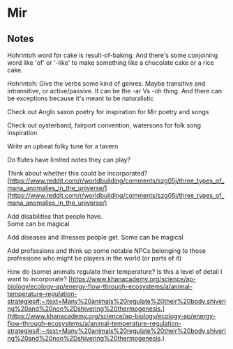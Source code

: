 # Mir

## Notes

Hohrintoh word for cake is result-of-baking. And there's some conjoining word like 'of' or '-like' to make something like a chocolate cake or a rice cake.

Hohrintoh: Give the verbs some kind of genres. Maybe transitive and intransitive, or active/passive. It can be the -ar Vs -oh thing. And there can be exceptions because it's meant to be naturalistic

Check out Anglo saxon poetry for inspiration for Mir poetry and songs  
  
Check out oysterband, fairport convention, watersons for folk song inspiration  
  
Write an upbeat folky tune for a tavern  
  
Do flutes have limited notes they can play?  
  
Think about whether this could be incorporated?  
[https://www.reddit.com/r/worldbuilding/comments/szg05j/three_types_of_mana_anomalies_in_the_universe/](https://www.reddit.com/r/worldbuilding/comments/szg05j/three_types_of_mana_anomalies_in_the_universe/)

Add disabilities that people have.  
Some can be magical  

Add diseases and illnesses people get.
Some can be magical
  
Add professions and think up some notable NPCs belonging to those professions who might be players in the world (or parts of it)

How do (some) animals regulate their temperature? Is this a level of detail I want to incorporate?
[https://www.khanacademy.org/science/ap-biology/ecology-ap/energy-flow-through-ecosystems/a/animal-temperature-regulation-strategies#:~:text=Many%20animals%20regulate%20their%20body,shivering%20and%20non%2Dshivering%20thermogenesis.](https://www.khanacademy.org/science/ap-biology/ecology-ap/energy-flow-through-ecosystems/a/animal-temperature-regulation-strategies#:~:text=Many%20animals%20regulate%20their%20body,shivering%20and%20non%2Dshivering%20thermogenesis.)